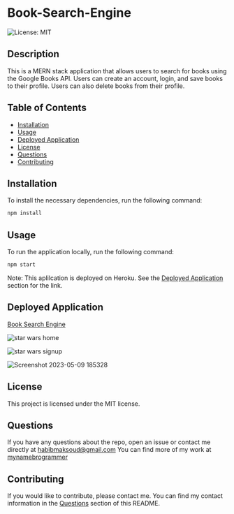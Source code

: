 # Book-Search-Engine

![License: MIT](https://img.shields.io/badge/License-MIT-yellow.svg)

## Description

This is a MERN stack application that allows users to search for books using the Google Books API. Users can create an account, login, and save books to their profile. Users can also delete books from their profile.

## Table of Contents

* [Installation](#installation)
* [Usage](#usage)
* [Deployed Application](#deployed-application)
* [License](#license)
* [Questions](#questions)
* [Contributing](#contributing)

## Installation

To install the necessary dependencies, run the following command:

```bash
npm install
```

## Usage

To run the application locally, run the following command:

```bash
npm start
```
Note: This aplilcation is deployed on Heroku. See the [Deployed Application](#deployed-application) section for the link. 

## Deployed Application

[Book Search Engine](https://peaceful-coast-53838.herokuapp.com/)

![star wars home](https://github.com/mynamebrogrammer/book-search-engine/assets/79487250/b469bf2e-28db-4c70-a1ef-d69985dc621c)

![star wars signup](https://github.com/mynamebrogrammer/book-search-engine/assets/79487250/8c2d4e03-7fcb-4519-a979-01001f4c79b8)

![Screenshot 2023-05-09 185328](https://github.com/mynamebrogrammer/book-search-engine/assets/79487250/c08babc3-dacb-4b23-8b1b-48c078d8f51a)


## License

This project is licensed under the MIT license.

## Questions

If you have any questions about the repo, open an issue or contact me directly at <habibmaksoud@gmail.com> You can find more of my work at [mynamebrogrammer](https://github.com/mynamebrogrammer)

## Contributing

If you would like to contribute, please contact me. You can find my contact information in the [Questions](#questions) section of this README.
